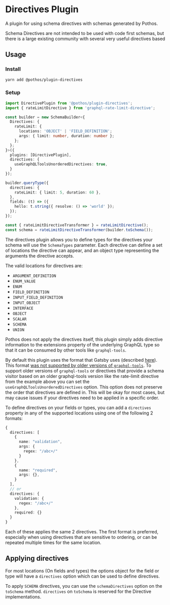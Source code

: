 # Directives Plugin

A plugin for using schema directives with schemas generated by Pothos.

Schema Directives are not intended to be used with code first schemas, but there is a large existing
community with several very useful directives based

## Usage

### Install

```bash
yarn add @pothos/plugin-directives
```

### Setup

```typescript
import DirectivePlugin from '@pothos/plugin-directives';
import { rateLimitDirective } from 'graphql-rate-limit-directive';

const builder = new SchemaBuilder<{
  Directives: {
    rateLimit: {
      locations: 'OBJECT' | 'FIELD_DEFINITION';
      args: { limit: number, duration: number };
    };
  };
}>({
  plugins: [DirectivePlugin],
  directives: {
    useGraphQLToolsUnorderedDirectives: true,
  }
});

builder.queryType({
  directives: {
    rateLimit: { limit: 5, duration: 60 },
  },
  fields: (t) => ({
    hello: t.string({ resolve: () => 'world' });
  });
});

const { rateLimitDirectiveTransformer } = rateLimitDirective();
const schema = rateLimitDirectiveTransformer(builder.toSchema());
```

The directives plugin allows you to define types for the directives your schema will use the
`SchemaTypes` parameter. Each directive can define a set of locations the directive can appear, and
an object type representing the arguments the directive accepts.

The valid locations for directives are:

- `ARGUMENT_DEFINITION`
- `ENUM_VALUE`
- `ENUM`
- `FIELD_DEFINITION`
- `INPUT_FIELD_DEFINITION`
- `INPUT_OBJECT`
- `INTERFACE`
- `OBJECT`
- `SCALAR`
- `SCHEMA`
- `UNION`

Pothos does not apply the directives itself, this plugin simply adds directive information to the
extensions property of the underlying GraphQL type so that it can be consumed by other tools like
`graphql-tools`.

By default this plugin uses the format that Gatsby uses \(described
[here](https://github.com/graphql/graphql-js/issues/1343#issuecomment-479871020)\). This format
[was not supported by older versions of `graphql-tools`](https://github.com/ardatan/graphql-tools/issues/2534).
To support older versions of `graphql-tools` or directives that provide a schema visitor based on an
older graphql-tools version like the rate-limit directive from the example above you can set the
`useGraphQLToolsUnorderedDirectives` option. This option does not preserve the order that directives
are defined in. This will be okay for most cases, but may cause issues if your directives need to be
applied in a specific order.

To define directives on your fields or types, you can add a `directives` property in any of the
supported locations using one of the following 2 formats:

```typescript
{
  directives: [
    {
      name: "validation",
      args: {
        regex: "/abc+/"
      }
    },
    {
      name: "required",
      args: {},
    }
  ],
  // or
  directives: {
    validation: {
      regex: "/abc+/"
    },
    required: {}
  }
}
```

Each of these applies the same 2 directives. The first format is preferred, especially when using
directives that are sensitive to ordering, or can be repeated multiple times for the same location.

## Applying directives

For most locations (On fields and types) the options object for the field or type will have a
`directives` option which can be used to define directives.

To apply `SCHEMA` directives, you can use the `schemaDirectives` option on the `toSchema` method.
`directives` on `toSchema` is reserved for the Directive implementations.
